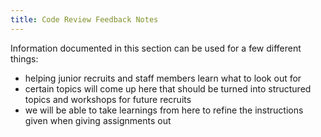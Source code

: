 ```yaml
---
title: Code Review Feedback Notes
---
```


Information documented in this section can be used for a few different things:

- helping junior recruits and staff members learn what to look out for
- certain topics will come up here that should be turned into structured topics and workshops for future recruits
- we will be able to take learnings from here to refine the instructions given when giving assignments out
